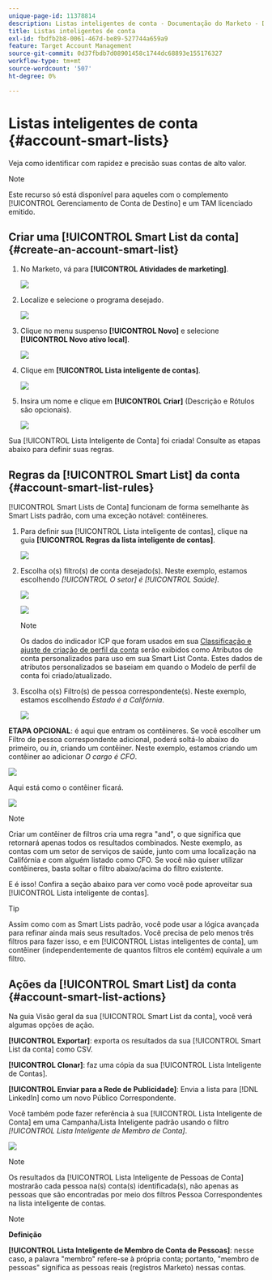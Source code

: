 ```yaml
---
unique-page-id: 11378814
description: Listas inteligentes de conta - Documentação do Marketo - Documentação do produto
title: Listas inteligentes de conta
exl-id: fbdfb2b8-0061-467d-be89-527744a659a9
feature: Target Account Management
source-git-commit: 0d37fbdb7d08901458c1744dc68893e155176327
workflow-type: tm+mt
source-wordcount: '507'
ht-degree: 0%

---
```


# Listas inteligentes de conta {#account-smart-lists}

Veja como identificar com rapidez e precisão suas contas de alto valor.

>[!NOTE]
>
>Este recurso só está disponível para aqueles com o complemento [!UICONTROL Gerenciamento de Conta de Destino] e um TAM licenciado emitido.

## Criar uma [!UICONTROL Smart List da conta] {#create-an-account-smart-list}

1. No Marketo, vá para **[!UICONTROL Atividades de marketing]**.

   ![](assets/account-smart-lists-1.png)

1. Localize e selecione o programa desejado.

   ![](assets/account-smart-lists-2.png)

1. Clique no menu suspenso **[!UICONTROL Novo]** e selecione **[!UICONTROL Novo ativo local]**.

   ![](assets/account-smart-lists-3.png)

1. Clique em **[!UICONTROL Lista inteligente de contas]**.

   ![](assets/account-smart-lists-4.png)

1. Insira um nome e clique em **[!UICONTROL Criar]** (Descrição e Rótulos são opcionais).

   ![](assets/account-smart-lists-5.png)

Sua [!UICONTROL Lista Inteligente de Conta] foi criada! Consulte as etapas abaixo para definir suas regras.

## Regras da [!UICONTROL Smart List] da conta {#account-smart-list-rules}

[!UICONTROL Smart Lists de Conta] funcionam de forma semelhante às Smart Lists padrão, com uma exceção notável: contêineres.

1. Para definir sua [!UICONTROL Lista inteligente de contas], clique na guia **[!UICONTROL Regras da lista inteligente de contas]**.

   ![](assets/account-smart-lists-6.png)

1. Escolha o(s) filtro(s) de conta desejado(s). Neste exemplo, estamos escolhendo _[!UICONTROL O setor] é [!UICONTROL Saúde]_.

   ![](assets/account-smart-lists-7.png)

   ![](assets/account-smart-lists-8.png)

   >[!NOTE]
   >
   >Os dados do indicador ICP que foram usados em sua [Classificação e ajuste de criação de perfil da conta](/help/marketo/product-docs/target-account-management/account-profiling/account-profiling-ranking-and-tuning.md) serão exibidos como Atributos de conta personalizados para uso em sua Smart List Conta. Estes dados de atributos personalizados se baseiam em quando o Modelo de perfil de conta foi criado/atualizado.

1. Escolha o(s) Filtro(s) de pessoa correspondente(s). Neste exemplo, estamos escolhendo _Estado é a Califórnia_.

   ![](assets/account-smart-lists-9.png)

**ETAPA OPCIONAL**: é aqui que entram os contêineres. Se você escolher um Filtro de pessoa correspondente adicional, poderá soltá-lo abaixo do primeiro, ou _in_, criando um contêiner. Neste exemplo, estamos criando um contêiner ao adicionar _O cargo é CFO_.

![](assets/account-smart-lists-10.png)

Aqui está como o contêiner ficará.

![](assets/account-smart-lists-11.png)

>[!NOTE]
>
>Criar um contêiner de filtros cria uma regra &quot;and&quot;, o que significa que retornará apenas todos os resultados combinados. Neste exemplo, as contas com um setor de serviços de saúde, junto com uma localização na Califórnia _e_ com alguém listado como CFO. Se você não quiser utilizar contêineres, basta soltar o filtro abaixo/acima do filtro existente.

E é isso! Confira a seção abaixo para ver como você pode aproveitar sua [!UICONTROL Lista inteligente de contas].

>[!TIP]
>
>Assim como com as Smart Lists padrão, você pode usar a lógica avançada para refinar ainda mais seus resultados. Você precisa de pelo menos três filtros para fazer isso, e em [!UICONTROL Listas inteligentes de conta], um contêiner (independentemente de quantos filtros ele contém) equivale a um filtro.

## Ações da [!UICONTROL Smart List] da conta {#account-smart-list-actions}

Na guia Visão geral da sua [!UICONTROL Smart List da conta], você verá algumas opções de ação.

**[!UICONTROL Exportar]**: exporta os resultados da sua [!UICONTROL Smart List da conta] como CSV.

**[!UICONTROL Clonar]**: faz uma cópia da sua [!UICONTROL Lista Inteligente de Contas].

**[!UICONTROL Enviar para a Rede de Publicidade]**: Envia a lista para [!DNL LinkedIn] como um novo Público Correspondente.

Você também pode fazer referência à sua [!UICONTROL Lista Inteligente de Conta] em uma Campanha/Lista Inteligente padrão usando o filtro _[!UICONTROL Lista Inteligente de Membro de Conta]_.

![](assets/account-smart-lists-12.png)

>[!NOTE]
>
>Os resultados da [!UICONTROL Lista Inteligente de Pessoas de Conta] mostrarão cada pessoa na(s) conta(s) identificada(s), não apenas as pessoas que são encontradas por meio dos filtros Pessoa Correspondentes na lista inteligente de contas.

>[!NOTE]
>
>**Definição**
>
>**[!UICONTROL Lista Inteligente de Membro de Conta de Pessoas]**: nesse caso, a palavra &quot;membro&quot; refere-se à própria conta; portanto, &quot;membro de pessoas&quot; significa as pessoas reais (registros Marketo) nessas contas.
